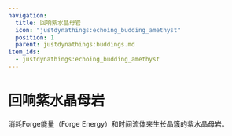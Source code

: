 ```yaml
---
navigation:
  title: 回响紫水晶母岩
  icon: "justdynathings:echoing_budding_amethyst"
  position: 1
  parent: justdynathings:buddings.md
item_ids:
  - justdynathings:echoing_budding_amethyst
---
```


# 回响紫水晶母岩

消耗Forge能量（Forge Energy）和时间流体来生长晶簇的紫水晶母岩。

<BlockImage id="justdynathings:echoing_budding_amethyst" p:alive="false" scale="4.0"/>

<BlockImage id="justdynathings:echoing_budding_amethyst" p:alive="true" scale="4.0"/>

<RecipeFor id="justdynathings:echoing_budding_amethyst" />

